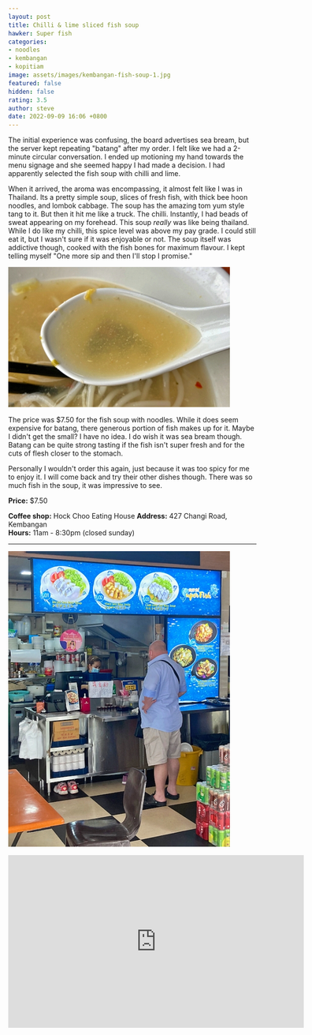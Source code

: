 ```yaml
---
layout: post
title: Chilli & lime sliced fish soup
hawker: Super fish
categories:
- noodles
- kembangan
- kopitiam
image: assets/images/kembangan-fish-soup-1.jpg
featured: false
hidden: false
rating: 3.5
author: steve
date: 2022-09-09 16:06 +0800
---
```

The initial experience was confusing, the board advertises sea bream, but the server kept repeating "batang" after my order. I felt like we had a 2-minute circular conversation. I ended up motioning my hand towards the menu signage and she seemed happy I had made a decision. I had apparently selected the fish soup with chilli and lime.

When it arrived, the aroma was encompassing, it almost felt like I was in Thailand. Its a pretty simple soup, slices of fresh fish, with thick bee hoon noodles, and lombok cabbage. The soup has the amazing tom yum style tang to it. But then it hit me like a truck. The chilli. Instantly, I had beads of sweat appearing on my forehead. This soup *really* was like being thailand. While I do like my chilli, this spice level was above my pay grade. I could still eat it, but I wasn't sure if it was enjoyable or not. The soup itself was addictive though, cooked with the fish bones for maximum flavour. I kept telling myself "One more sip and then I'll stop I promise."

![Viscous fish soup](/assets/images/kembangan-fish-soup-2.jpg "Viscous fish soup")

The price was $7.50 for the fish soup with noodles. While it does seem expensive for batang, there generous portion of fish makes up for it. Maybe I didn't get the small? I have no idea. I do wish it was sea bream though. Batang can be quite strong tasting if the fish isn't super fresh and for the cuts of flesh closer to the stomach.

Personally I wouldn't order this again, just because it was too spicy for me to enjoy it. I will come back and try their other dishes though. There was so much fish in the soup, it was impressive to see.

**Price:** $7.50  

**Coffee shop:** Hock Choo Eating House
**Address:** 427 Changi Road, Kembangan  
**Hours:** 11am - 8:30pm (closed sunday)  

***  

![Super fish hawker stall](/assets/images/kembangan-fish-soup-3.jpg "Super fish hawker stall")

<iframe src="https://www.google.com/maps/embed?pb=!1m18!1m12!1m3!1d3988.761061501438!2d103.90945095009903!3d1.3190501990332253!2m3!1f0!2f0!3f0!3m2!1i1024!2i768!4f13.1!3m3!1m2!1s0x31da1807aaf255c5%3A0x98907b66e08c8f68!2zSG9jayBDaG9vIENvIOemj-aYpemkkOWupA!5e0!3m2!1sen!2ssg!4v1662710415891!5m2!1sen!2ssg" width="600" height="350" style="border:0;" allowfullscreen="" loading="lazy" referrerpolicy="no-referrer-when-downgrade"></iframe>